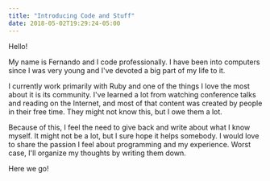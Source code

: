 ```yaml
---
title: "Introducing Code and Stuff"
date: 2018-05-02T19:29:24-05:00
---
```

Hello!

My name is Fernando and I code professionally. I have been into computers since
I was very young and I've devoted a big part of my life to it.

I currently work primarily with Ruby and one of the things I love the most
about it is its community. I've learned a lot from watching conference talks
and reading on the Internet, and most of that content was created by people in
their free time. They might not know this, but I owe them a lot.

Because of this, I feel the need to give back and write about what I know
myself. It might not be a lot, but I sure hope it helps somebody. I would love
to share the passion I feel about programming and my experience. Worst case,
I'll organize my thoughts by writing them down.

Here we go!
